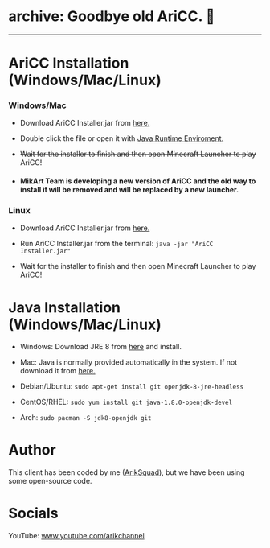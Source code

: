 
# archive: Goodbye old AriCC. :wave:
---
# AriCC Installation (Windows/Mac/Linux)
### Windows/Mac ###
- Download AriCC Installer.jar from [here.](https://github.com/ArikSquad/AriCC/releases)

- Double click the file or open it with <a href="#java-installation-windowsmaclinux">Java Runtime Enviroment.</a>

- ~~Wait for the installer to finish and then open Minecraft Launcher to play AriCC!~~ 
- #### MikArt Team is developing a new version of AriCC and the old way to install it will be removed and will be replaced by a new launcher. ####
### Linux ###
- Download AriCC Installer.jar from [here.](https://github.com/ArikSquad/AriCC/releases)

- Run AriCC Installer.jar from the terminal: `java -jar "AriCC Installer.jar"`

- Wait for the installer to finish and then open Minecraft Launcher to play AriCC!

# Java Installation (Windows/Mac/Linux)
 * Windows: Download JRE 8 from [here](https://www.java.com/en/download/) and install.

 * Mac: Java is normally provided automatically in the system. If not download it from [here.](https://www.java.com/en/download/apple.jsp)

 * Debian/Ubuntu: `sudo apt-get install git openjdk-8-jre-headless`

 * CentOS/RHEL: `sudo yum install git java-1.8.0-openjdk-devel`

 * Arch: `sudo pacman -S jdk8-openjdk git`



# Author
This client has been coded by me ([ArikSquad](https://github.com/ArikSquad)), but we have been using some open-source code.

# Socials
YouTube: www.youtube.com/arikchannel
